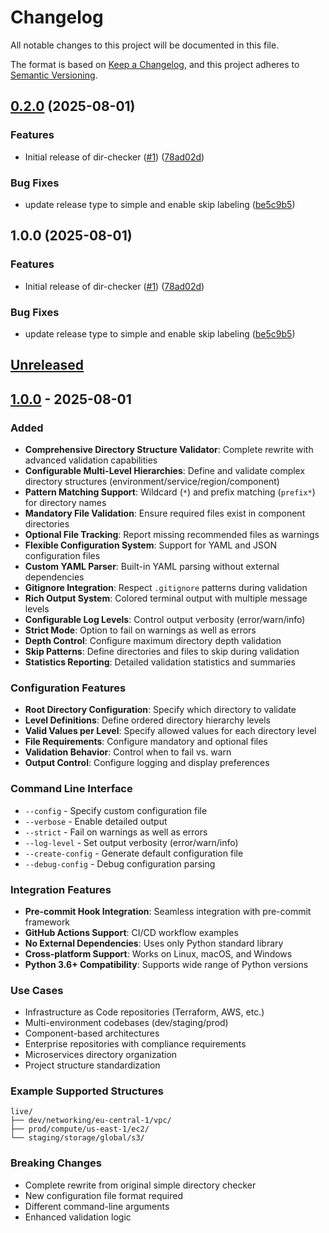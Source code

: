 # Changelog

All notable changes to this project will be documented in this file.

The format is based on [Keep a Changelog](https://keepachangelog.com/en/1.0.0/),
and this project adheres to [Semantic Versioning](https://semver.org/spec/v2.0.0.html).

## [0.2.0](https://github.com/nitinnbisht/pre-commit-dir-checker/compare/v0.1.0...v0.2.0) (2025-08-01)


### Features

* Initial release of dir-checker ([#1](https://github.com/nitinnbisht/pre-commit-dir-checker/issues/1)) ([78ad02d](https://github.com/nitinnbisht/pre-commit-dir-checker/commit/78ad02d79cb62c5c39051c34f0bbe7262893a6ad))


### Bug Fixes

* update release type to simple and enable skip labeling ([be5c9b5](https://github.com/nitinnbisht/pre-commit-dir-checker/commit/be5c9b531f795904e14d20cdb6ac77aa32e512b4))

## 1.0.0 (2025-08-01)


### Features

* Initial release of dir-checker ([#1](https://github.com/nitinnbisht/pre-commit-dir-checker/issues/1)) ([78ad02d](https://github.com/nitinnbisht/pre-commit-dir-checker/commit/78ad02d79cb62c5c39051c34f0bbe7262893a6ad))


### Bug Fixes

* update release type to simple and enable skip labeling ([be5c9b5](https://github.com/nitinnbisht/pre-commit-dir-checker/commit/be5c9b531f795904e14d20cdb6ac77aa32e512b4))

## [Unreleased]

## [1.0.0] - 2025-08-01

### Added
- **Comprehensive Directory Structure Validator**: Complete rewrite with advanced validation capabilities
- **Configurable Multi-Level Hierarchies**: Define and validate complex directory structures (environment/service/region/component)
- **Pattern Matching Support**: Wildcard (`*`) and prefix matching (`prefix*`) for directory names
- **Mandatory File Validation**: Ensure required files exist in component directories
- **Optional File Tracking**: Report missing recommended files as warnings
- **Flexible Configuration System**: Support for YAML and JSON configuration files
- **Custom YAML Parser**: Built-in YAML parsing without external dependencies
- **Gitignore Integration**: Respect `.gitignore` patterns during validation
- **Rich Output System**: Colored terminal output with multiple message levels
- **Configurable Log Levels**: Control output verbosity (error/warn/info)
- **Strict Mode**: Option to fail on warnings as well as errors
- **Depth Control**: Configure maximum directory depth validation
- **Skip Patterns**: Define directories and files to skip during validation
- **Statistics Reporting**: Detailed validation statistics and summaries

### Configuration Features
- **Root Directory Configuration**: Specify which directory to validate
- **Level Definitions**: Define ordered directory hierarchy levels
- **Valid Values per Level**: Specify allowed values for each directory level
- **File Requirements**: Configure mandatory and optional files
- **Validation Behavior**: Control when to fail vs. warn
- **Output Control**: Configure logging and display preferences

### Command Line Interface
- `--config` - Specify custom configuration file
- `--verbose` - Enable detailed output
- `--strict` - Fail on warnings as well as errors
- `--log-level` - Set output verbosity (error/warn/info)
- `--create-config` - Generate default configuration file
- `--debug-config` - Debug configuration parsing

### Integration Features
- **Pre-commit Hook Integration**: Seamless integration with pre-commit framework
- **GitHub Actions Support**: CI/CD workflow examples
- **No External Dependencies**: Uses only Python standard library
- **Cross-platform Support**: Works on Linux, macOS, and Windows
- **Python 3.6+ Compatibility**: Supports wide range of Python versions

### Use Cases
- Infrastructure as Code repositories (Terraform, AWS, etc.)
- Multi-environment codebases (dev/staging/prod)
- Component-based architectures
- Enterprise repositories with compliance requirements
- Microservices directory organization
- Project structure standardization

### Example Supported Structures
```
live/
├── dev/networking/eu-central-1/vpc/
├── prod/compute/us-east-1/ec2/
└── staging/storage/global/s3/
```

### Breaking Changes
- Complete rewrite from original simple directory checker
- New configuration file format required
- Different command-line arguments
- Enhanced validation logic

[Unreleased]: https://github.com/nitinnbisht/dir-checker/compare/v1.0.0...HEAD
[1.0.0]: https://github.com/nitinnbisht/dir-checker/releases/tag/v1.0.0
